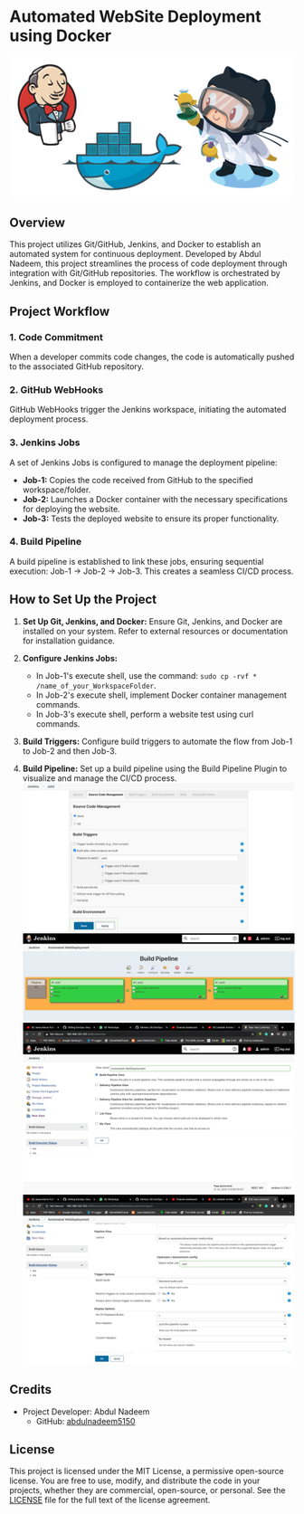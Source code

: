 # Automated WebSite Deployment using Docker

![](images/Git-Docker-Jenkins.png)


## Overview

This project utilizes Git/GitHub, Jenkins, and Docker to establish an automated system for continuous deployment. Developed by Abdul Nadeem, this project streamlines the process of code deployment through integration with Git/GitHub repositories. The workflow is orchestrated by Jenkins, and Docker is employed to containerize the web application.

## Project Workflow

### 1. Code Commitment

When a developer commits code changes, the code is automatically pushed to the associated GitHub repository.

### 2. GitHub WebHooks

GitHub WebHooks trigger the Jenkins workspace, initiating the automated deployment process.

### 3. Jenkins Jobs

A set of Jenkins Jobs is configured to manage the deployment pipeline:

- **Job-1:** Copies the code received from GitHub to the specified workspace/folder.
- **Job-2:** Launches a Docker container with the necessary specifications for deploying the website.
- **Job-3:** Tests the deployed website to ensure its proper functionality.

### 4. Build Pipeline

A build pipeline is established to link these jobs, ensuring sequential execution: Job-1 -> Job-2 -> Job-3. This creates a seamless CI/CD process.

## How to Set Up the Project

1. **Set Up Git, Jenkins, and Docker:**
   Ensure Git, Jenkins, and Docker are installed on your system. Refer to external resources or documentation for installation guidance.

2. **Configure Jenkins Jobs:**
   - In Job-1's execute shell, use the command: `sudo cp -rvf * /name_of_your_WorkspaceFolder`.
   - In Job-2's execute shell, implement Docker container management commands.
   - In Job-3's execute shell, perform a website test using curl commands.

3. **Build Triggers:**
   Configure build triggers to automate the flow from Job-1 to Job-2 and then Job-3.

4. **Build Pipeline:**
   Set up a build pipeline using the Build Pipeline Plugin to visualize and manage the CI/CD process.
![](images/Trigger.png)<br>
![](images/Build%20Pipeline.png)<br>
![](images/pipeline-1.png)<br>
![](images/pipeline-2.png)<br>

## Credits

- Project Developer: Abdul Nadeem
  - GitHub: [abdulnadeem5150](https://github.com/abdulnadeem5150)

## License

This project is licensed under the MIT License, a permissive open-source license. You are free to use, modify, and distribute the code in your projects, whether they are commercial, open-source, or personal. See the [LICENSE](LICENSE) file for the full text of the license agreement.


